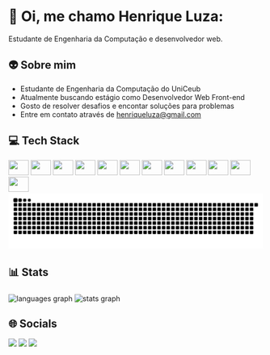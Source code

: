 # 👾 Oi, me chamo Henrique Luza:

<!--
**henriqueluza/henriqueluza** is a ✨ _special_ ✨ repository because its `README.md` (this file) appears on your GitHub profile.
Here are some ideas to get you started:

- 🔭 I’m currently working on ...
- 🌱 I’m currently learning ...
- 👯 I’m looking to collaborate on ...
- 🤔 I’m looking for help with ...
- 💬 Ask me about ...
- 📫 How to reach me: ...
- 😄 Pronouns: ...
- ⚡ Fun fact: ...
-->

Estudante de Engenharia da Computação e desenvolvedor web.

## 👽 Sobre mim

* Estudante de Engenharia da Computação do UniCeub
* Atualmente buscando estágio como Desenvolvedor Web Front-end
* Gosto de resolver desafios e encontar soluções para problemas
* Entre em contato através de henriqueluza@gmail.com

## 💻 Tech Stack


<div>

<img height="30" width="40" src="https://cdn.jsdelivr.net/gh/devicons/devicon@latest/icons/git/git-original.svg" />
<img height="30" width="40" src="https://cdn.jsdelivr.net/gh/devicons/devicon@latest/icons/html5/html5-original.svg" />
<img height="30" width="40" src="https://cdn.jsdelivr.net/gh/devicons/devicon@latest/icons/css3/css3-original.svg" />
<img height="30" width="40" src="https://cdn.jsdelivr.net/gh/devicons/devicon@latest/icons/javascript/javascript-original.svg" />
<img  height="30" width="40" src="https://cdn.jsdelivr.net/gh/devicons/devicon@latest/icons/bootstrap/bootstrap-original.svg" />
<img  height="30" width="40" src="https://cdn.jsdelivr.net/gh/devicons/devicon@latest/icons/tailwindcss/tailwindcss-original.svg" />         
<img height="30" width="40" src="https://cdn.jsdelivr.net/gh/devicons/devicon@latest/icons/nextjs/nextjs-original.svg" />   
<img height="30" width="40" src="https://cdn.jsdelivr.net/gh/devicons/devicon@latest/icons/react/react-original.svg" />      
<img height="30" width="40" src="https://cdn.jsdelivr.net/gh/devicons/devicon@latest/icons/mysql/mysql-original.svg" />        
<img height="30" width="40" src="https://cdn.jsdelivr.net/gh/devicons/devicon@latest/icons/python/python-original.svg" />
<img height="30" width="40" src="https://cdn.jsdelivr.net/gh/devicons/devicon@latest/icons/java/java-original.svg" />
<img height="30" width="40" src="https://cdn.jsdelivr.net/gh/devicons/devicon@latest/icons/c/c-original.svg" />

</div>


<div>
 <img src="https://raw.githubusercontent.com/henriqueluza/henriqueluza/output/snake.svg" alt="Snake animation" />
</div>


## 📊 Stats

###

<div>
  <img src="https://github-readme-stats.vercel.app/api/top-langs?username=henriqueluza&locale=en&hide_title=false&layout=compact&card_width=320&langs_count=5&theme=dracula&hide_border=false&order=2" height="150" alt="languages graph"  />
  <img src="https://github-readme-stats.vercel.app/api?username=henriqueluza&hide_title=false&hide_rank=false&show_icons=true&include_all_commits=true&count_private=true&disable_animations=false&theme=dracula&locale=en&hide_border=false&order=1" height="150" alt="stats graph"  />
</div>

###


## 🌐 Socials

<a href="https://discord.com/invite/hluza"><img src="https://img.shields.io/badge/Discord-7289DA?style=for-the-badge&logo=discord&logoColor=white"></a>
<a href="https://leetcode.com/u/henriqueluza/"><img src="https://img.shields.io/badge/-LeetCode-FFA116?style=for-the-badge&logo=LeetCode&logoColor=black"></a>
<a href="www.linkedin.com/in/henrique-luza-135623350"><img src="https://img.shields.io/badge/LinkedIn-0077B5?style=for-the-badge&logo=linkedin&logoColor=white"></a>



